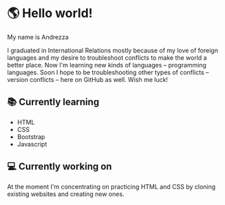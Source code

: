 # 🌎 Hello world!

My name is Andrezza

I graduated in International Relations mostly because of my love of foreign languages and my desire to troubleshoot conflicts to make the world a better place. Now I'm learning new kinds of languages – programming languages. Soon I hope to be troubleshooting other types of conflicts – version conflicts – here on GitHub as well. Wish me luck!



## 📚 Currently learning 

* HTML
* CSS
* Bootstrap
* Javascript



## 💻 Currently working on

At the moment I'm concentrating on practicing HTML and CSS by cloning existing websites and creating new ones. 
